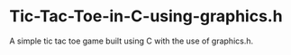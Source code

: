 # Tic-Tac-Toe-in-C-using-graphics.h
A simple tic tac toe game built using C with the use of graphics.h.
